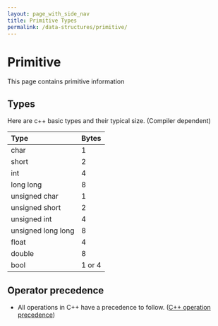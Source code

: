 ```yaml
---
layout: page_with_side_nav
title: Primitive Types
permalink: /data-structures/primitive/
---
```


# Primitive
This page contains primitive information

## Types
Here are c++ basic types and their typical size. (Compiler dependent)

| Type               | Bytes  |
|:-------------------|:-------|
| char               | 1      |
| short              | 2      |
| int                | 4      |
| long long          | 8      |
| unsigned char      | 1      |
| unsigned short     | 2      |
| unsigned int       | 4      |
| unsigned long long | 8      |
| float              | 4      |
| double             | 8      |
| bool               | 1 or 4 |


## Operator precedence
- All operations in C++ have a precedence to follow. ([C++ operation precedence](https://en.cppreference.com/w/cpp/language/operator_precedence))
